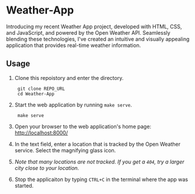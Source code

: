 # Weather-App
Introducing my recent Weather App project, developed with HTML, CSS, and JavaScript, and powered by the Open Weather API. Seamlessly blending these technologies, I've created an intuitive and visually appealing application that provides real-time weather information.

## Usage
1. Clone this repoistory and enter the directory.

        git clone REPO_URL
        cd Weather-App

1. Start the web application by running `make serve`.

        make serve

1. Open your browser to the web application's home page: [http://localhost:8000/](http://localhost:8000/)
1. In the text field, enter a location that is tracked by the Open Weather service.  Select the magnifying glass icon.

1. *Note that many locations are not tracked.  If you get a `404`, try a larger city close to your location.*

1. Stop the applicaiton by typing `CTRL+C` in the terminal where the app was started. 
